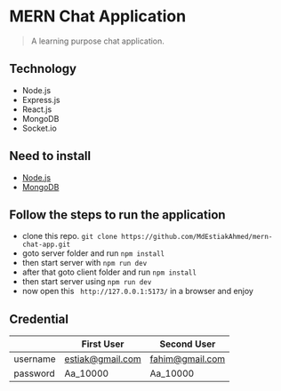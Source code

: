 # MERN Chat Application

> A learning purpose chat application.

## Technology

-   Node.js
-   Express.js
-   React.js
-   MongoDB
-   Socket.io

## Need to install

-   [Node.js](https://nodejs.org/en/download/)
-   [MongoDB](https://www.mongodb.com/try/download/community)

## Follow the steps to run the application

-   clone this repo. `git clone https://github.com/MdEstiakAhmed/mern-chat-app.git`
-   goto server folder and run `npm install`
-   then start server with `npm run dev`
-   after that goto client folder and run `npm install`
-   then start server using `npm run dev`
-   now open this ` http://127.0.0.1:5173/` in a browser and enjoy

## Credential

|          | First User       | Second User     |
| -------- | ---------------- | --------------- |
| username | estiak@gmail.com | fahim@gmail.com |
| password | Aa_10000         | Aa_10000        |
